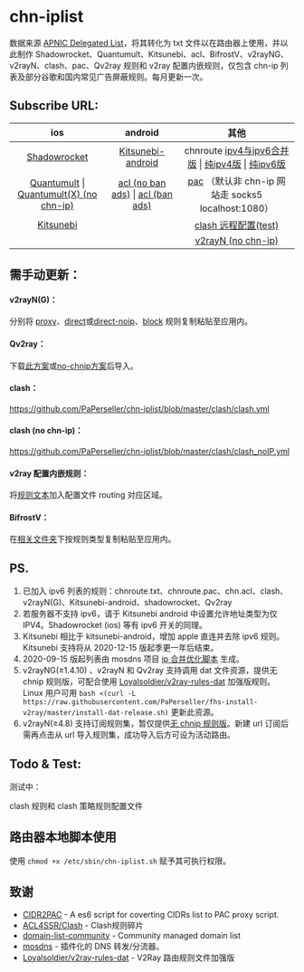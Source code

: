 # chn-iplist

数据来源 [ APNIC Delegated List](http://ftp.apnic.net/apnic/stats/apnic/delegated-apnic-latest)，将其转化为 txt 文件以在路由器上使用，并以此制作 Shadowrocket、Quantumult、Kitsunebi、acl、BifrostV、v2rayNG、v2rayN、clash、pac、Qv2ray 规则和 v2ray 配置内嵌规则，仅包含 chn-ip 列表及部分谷歌和国内常见广告屏蔽规则。每月更新一次。

## Subscribe URL:

|                             ios                              |                           android                            |                             其他                             |
| :----------------------------------------------------------: | :----------------------------------------------------------: | :----------------------------------------------------------: |
| [Shadowrocket](https://raw.githubusercontent.com/PaPerseller/chn-iplist/master/Shadowrocket.conf) | [Kitsunebi-android](https://raw.githubusercontent.com/PaPerseller/chn-iplist/master/Kitsunebi-android.conf) | chnroute [ipv4与ipv6合并版](https://raw.githubusercontent.com/PaPerseller/chn-iplist/master/chnroute.txt) \| [纯ipv4版](https://raw.githubusercontent.com/PaPerseller/chn-iplist/master/chnroute-ipv4.txt) \| [纯ipv6版](https://raw.githubusercontent.com/PaPerseller/chn-iplist/master/chnroute-ipv6.txt) |
| [Quantumult](https://raw.githubusercontent.com/PaPerseller/chn-iplist/master/Quantumult.conf) \| [Quantumult(X) (no chn-ip)](https://raw.githubusercontent.com/PaPerseller/chn-iplist/master/Quantumult(X)_noIP.conf) | [acl (no ban ads)](https://raw.githubusercontent.com/PaPerseller/chn-iplist/master/chn.acl) \| [acl (ban ads)](https://raw.githubusercontent.com/PaPerseller/chn-iplist/master/chn_banad.acl) | [pac](https://raw.githubusercontent.com/PaPerseller/chn-iplist/master/chnroute.pac) （默认非 chn-ip 网站走 socks5 localhost:1080） |
| [Kitsunebi](https://raw.githubusercontent.com/PaPerseller/chn-iplist/master/Kitsunebi.conf) |                                                              | [clash 远程配置(test)](https://raw.githubusercontent.com/PaPerseller/chn-iplist/master/clash/pref.ini) |
|                                                              |                                                              | [v2rayN (no chn-ip)](https://raw.githubusercontent.com/PaPerseller/chn-iplist/master/v2rayN(G)/v2rayN_subrules_whitelist) |



## 需手动更新：

#### v2rayN(G)：

分别将 [proxy](https://raw.githubusercontent.com/PaPerseller/chn-iplist/master/v2rayN(G)/proxy.txt)、[direct](https://raw.githubusercontent.com/PaPerseller/chn-iplist/master/v2rayN(G)/direct.txt)或[direct-noip](https://raw.githubusercontent.com/PaPerseller/chn-iplist/master/v2rayN(G)/direct-noip.txt)、[block](https://raw.githubusercontent.com/PaPerseller/chn-iplist/master/v2rayN(G)/block.txt) 规则复制粘贴至应用内。

#### Qv2ray：

下载[此方案](https://raw.githubusercontent.com/PaPerseller/chn-iplist/master/Qv2ray.json)或[no-chnip方案](https://raw.githubusercontent.com/PaPerseller/chn-iplist/master/Qv2ray-noip.json)后导入。

#### clash：

https://github.com/PaPerseller/chn-iplist/blob/master/clash/clash.yml 

#### clash (no chn-ip)：

https://github.com/PaPerseller/chn-iplist/blob/master/clash/clash_noIP.yml

#### v2ray 配置内嵌规则：

将[规则文本](https://raw.githubusercontent.com/PaPerseller/chn-iplist/master/v2ray-config_rule.json)加入配置文件 routing 对应区域。

#### BifrostV：

在[相关文件夹](https://github.com/PaPerseller/chn-iplist/tree/master/BifrostV)下按规则类型复制粘贴至应用内。


## PS.

1. 已加入 ipv6 列表的规则：chnroute.txt、chnroute.pac、chn.acl、clash、v2rayN(G)、Kitsunebi-android、shadowrocket、Qv2ray
2. 若服务器不支持 ipv6，请于 Kitsunebi android 中设置允许地址类型为仅 IPV4。Shadowrocket (ios) 等有 ipv6 开关的同理。
3. Kitsunebi 相比于 kitsunebi-android，增加 apple 直连并去除 ipv6 规则。Kitsunebi 支持将从 2020-12-15 版起季更一年后结束。
4. 2020-09-15 版起列表由 mosdns 项目 [ip 合并优化脚本](https://github.com/IrineSistiana/mosdns/blob/main/scripts/update_chn_ip_domain.py) 生成。
5. v2rayNG(≥1.4.10) 、v2rayN 和 Qv2ray 支持调用 dat 文件资源，提供无 chnip 规则版，可配合使用 [Loyalsoldier/v2ray-rules-dat](https://github.com/Loyalsoldier/v2ray-rules-dat/releases) 加强版规则。Linux 用户可用 `bash <(curl -L https://raw.githubusercontent.com/PaPerseller/fhs-install-v2ray/master/install-dat-release.sh)` 更新此资源。
6. v2rayN(≥4.8) 支持订阅规则集，暂仅提供[无 chnip 规则版](https://raw.githubusercontent.com/PaPerseller/chn-iplist/master/v2rayN(G)/v2rayN_subrules_whitelist)。新建 url 订阅后需再点击从 url 导入规则集，成功导入后方可设为活动路由。


## Todo & Test:

测试中：  

clash 规则和 clash 策略规则配置文件   

## 路由器本地脚本使用

使用 `chmod +x /etc/sbin/chn-iplist.sh` 赋予其可执行权限。

## 致谢

- [CIDR2PAC](https://github.com/wspl/CIDR2PAC) - A es6 script for coverting CIDRs list to PAC proxy script.
- [ACL4SSR/Clash](https://github.com/ACL4SSR/ACL4SSR/tree/master/Clash) - Clash规则碎片
- [domain-list-community](https://github.com/v2fly/domain-list-community) - Community managed domain list
- [mosdns](https://github.com/IrineSistiana/mosdns) - 插件化的 DNS 转发/分流器。
- [Loyalsoldier/v2ray-rules-dat](https://github.com/Loyalsoldier/v2ray-rules-dat) - V2Ray 路由规则文件加强版